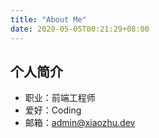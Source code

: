 ```yaml
---
title: "About Me"
date: 2020-05-05T00:21:29+08:00
---
```


## 个人简介

- 职业：前端工程师
- 爱好：Coding
- 邮箱：admin@xiaozhu.dev
